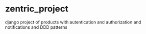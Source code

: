 # zentric_project
django project of products with autentication and authorization and notifications and DDD patterns
